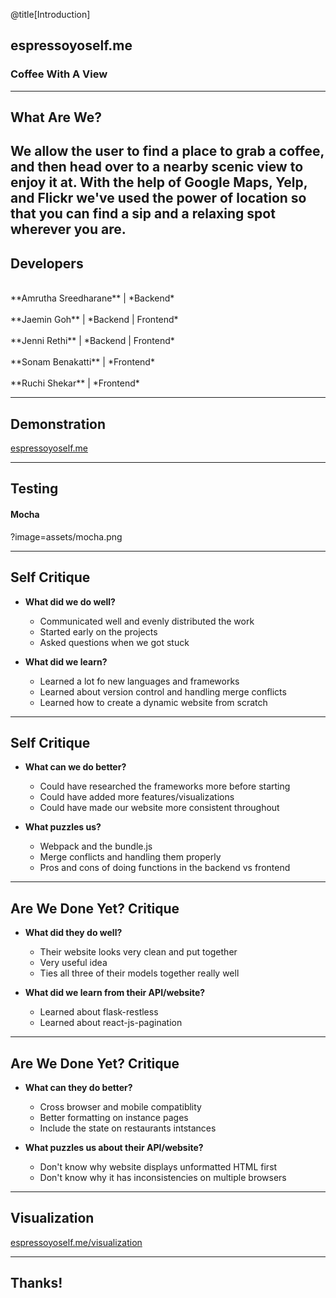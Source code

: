 @title[Introduction]
## espressoyoself.me

### Coffee With A View

---
## What Are We?

We allow the user to find a place to grab a coffee, and then head over to a nearby scenic view to enjoy it at. With the help of Google Maps, Yelp, and Flickr we've used the power of location so that you can find a sip and a relaxing spot wherever you are. 
---

## Developers
<br>
**Amrutha Sreedharane** | *Backend* 
<br>
<br>
**Jaemin Goh**          | *Backend | Frontend*
<br>
<br>
**Jenni Rethi**         | *Backend | Frontend*
<br>
<br>
**Sonam Benakatti**     | *Frontend*
<br>
<br>
**Ruchi Shekar**        | *Frontend*

---
## Demonstration

[espressoyoself.me](http://espressoyoself.me)

---
## Testing

#### Mocha

?image=assets/mocha.png

---

## Self Critique

- **What did we do well?**
  - Communicated well and evenly distributed the work
  - Started early on the projects
  - Asked questions when we got stuck

- **What did we learn?**
  - Learned a lot fo new languages and frameworks
  - Learned about version control and handling merge conflicts
  - Learned how to create a dynamic website from scratch

---

## Self Critique

- **What can we do better?**
  - Could have researched the frameworks more before starting
  - Could have added more features/visualizations
  - Could have made our website more consistent throughout

- **What puzzles us?**
  - Webpack and the bundle.js
  - Merge conflicts and handling them properly
  - Pros and cons of doing functions in the backend vs frontend

---

## Are We Done Yet? Critique

- **What did they do well?**
  - Their website looks very clean and put together
  - Very useful idea
  - Ties all three of their models together really well

- **What did we learn from their API/website?**
  - Learned about flask-restless
  - Learned about react-js-pagination

---

## Are We Done Yet? Critique

- **What can they do better?**
  - Cross browser and mobile compatiblity
  - Better formatting on instance pages
  - Include the state on restaurants intstances

- **What puzzles us about their API/website?**
  - Don't know why website displays unformatted HTML first
  - Don't know why it has inconsistencies on multiple browsers

---
## Visualization

[espressoyoself.me/visualization](http://espressoyoself.me/shops)

---
## Thanks!
